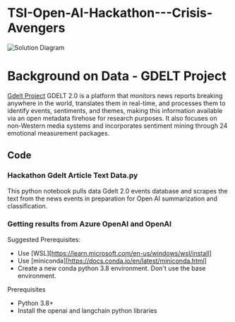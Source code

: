# TSI-Open-AI-Hackathon---Crisis-Avengers

![Solution Diagram](https://raw.githubusercontent.com/tferguson14/TSI-Open-AI-Hackathon---Crisis-Avengers/main/solution%20diagram.png)

# Background on Data - GDELT Project

[Gdelt Project](https://www.gdeltproject.org/)
GDELT 2.0 is a platform that monitors news reports breaking anywhere in the world, translates them in real-time, and processes them to identify events, sentiments, and themes, making this information available via an open metadata firehose for research purposes. It also focuses on non-Western media systems and incorporates sentiment mining through 24 emotional measurement packages.




## Code

### Hackathon Gdelt Article Text Data.py 

This python notebook pulls data Gdelt 2.0 events database and scrapes the text from the news events in preparation for Open AI summarization and classification.

### Getting results from Azure OpenAI and OpenAI

Suggested Prerequisites:
- Use [WSL][https://learn.microsoft.com/en-us/windows/wsl/install]
- Use [miniconda][https://docs.conda.io/en/latest/miniconda.html]
- Create a new conda python 3.8 environment. Don't use the base environment.

Prerequisites
- Python 3.8+
- Install the openai and langchain python libraries





